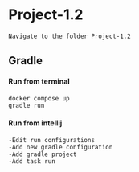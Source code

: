 # Project-1.2  
    Navigate to the folder Project-1.2
    
## Gradle
#### Run from terminal
    docker compose up
    gradle run
  
#### Run from intellij
    -Edit run configurations
    -Add new gradle configuration
    -Add gradle project
    -Add task run
   
